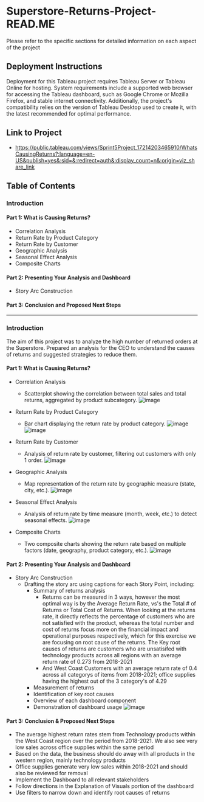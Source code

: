 # Superstore-Returns-Project-READ.ME
Please refer to the specific sections for detailed information on each aspect of the project

## Deployment Instructions
Deployment for this Tableau project requires Tableau Server or Tableau Online for hosting. System requirements include a supported web browser for accessing the Tableau dashboard, such as Google Chrome or Mozilla Firefox, and stable internet connectivity. Additionally, the project's compatibility relies on the version of Tableau Desktop used to create it, with the latest recommended for optimal performance.


## Link to Project 
* https://public.tableau.com/views/Sprint5Project_17214203465910/WhatsCausingReturns?:language=en-US&publish=yes&:sid=&:redirect=auth&:display_count=n&:origin=viz_share_link
  
## Table of Contents
### Introduction
#### Part 1: What is Causing Returns?
* Correlation Analysis
* Return Rate by Product Category
* Return Rate by Customer
* Geographic Analysis
* Seasonal Effect Analysis
* Composite Charts
#### Part 2: Presenting Your Analysis and Dashboard
* Story Arc Construction
#### Part 3: Conclusion and Proposed Next Steps

----------------------------------
### Introduction
The aim of this project was to analyze the high number of returned orders at the Superstore. Prepared an analysis for the CEO to understand the causes of returns and suggested strategies to reduce them.

#### Part 1: What is Causing Returns?
* Correlation Analysis
  * Scatterplot showing the correlation between total sales and total returns, aggregated by product subcategory.
   ![image](https://github.com/user-attachments/assets/dab2fcab-8269-4640-9309-56938dffdbbb)

* Return Rate by Product Category
  * Bar chart displaying the return rate by product category.
  ![image](https://github.com/user-attachments/assets/641c7500-d9d5-4db2-ae63-91cf5339c5f1)
  ![image](https://github.com/user-attachments/assets/78091403-7df2-4e86-8f32-77c6deae9040)

* Return Rate by Customer
  * Analysis of return rate by customer, filtering out customers with only 1 order.
    ![image](https://github.com/user-attachments/assets/8e73f803-9d02-45af-8a64-395e934b003c)

* Geographic Analysis
  * Map representation of the return rate by geographic measure (state, city, etc.).
  ![image](https://github.com/user-attachments/assets/cc3355ae-5d85-4867-879f-3ac0c564e6c7)

* Seasonal Effect Analysis
  * Analysis of return rate by time measure (month, week, etc.) to detect seasonal effects.
  ![image](https://github.com/user-attachments/assets/c44da789-e1f2-4bfd-abf8-24e746b5d7dd)

* Composite Charts
  * Two composite charts showing the return rate based on multiple factors (date, geography, product category, etc.).
  ![image](https://github.com/user-attachments/assets/92109426-eb16-4f78-84c1-891b2ee87948)

#### Part 2: Presenting Your Analysis and Dashboard
* Story Arc Construction
  * Drafting the story arc using captions for each Story Point, including:
    * Summary of returns analysis
      * Returns can be measured in 3 ways, however the most optimal way is by the Average Return Rate, vs's the Total # of Returns or Total Cost of Returns. When looking at the returns 
        rate, it directly reflects the percentage of customers who are not satisfied with the product, whereas the total number and cost of returns focus more on the financial impact 
        and operational purposes respectively, which for this exercise we are focusing on root cause of the returns. The Key root causes of returns are customers who are unsatisifed 
        with technology products across all regions with an average return rate of 0.273 from 2018-2021
      * And West Coast Customers with an average return rate of 0.4 across all categorys of items from 2018-2021; office supplies having the highest out of the 3 category's of 4.29
    * Measurement of returns
    * Identification of key root causes
    * Overview of each dashboard component
    * Demonstration of dashboard usage
   ![image](https://github.com/user-attachments/assets/0ef1882e-2ff0-418a-8677-0e903c0f8004)

#### Part 3: Conclusion & Proposed Next Steps
* The average highest return rates stem from Technology products within the West Coast region over the period from 2018-2021. We also see very low sales across office supplies within the same period
* Based on the data, the business should do away with all products in the western region, mainly technology products
* Office supplies generate very low sales within 2018-2021 and should also be reviewed for removal
* Implement the Dashboard to all relevant stakeholders
* Follow directions in the Explanation of Visuals portion of the dashboard
* Use filters to narrow down and identify root causes of returns
